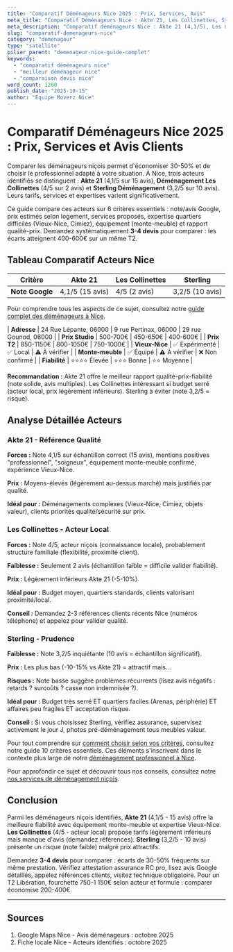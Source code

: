 ```yaml
---
title: "Comparatif Déménageurs Nice 2025 : Prix, Services, Avis"
meta_title: "Comparatif Déménageurs Nice : Akte 21, Les Collinettes, Sterling"
meta_description: "Comparatif déménageurs Nice : Akte 21 (4,1/5), Les Collinettes (4/5), Sterling (3,2/5). Prix 400-3000€, services, quartiers spécialisés. Guide complet."
slug: "comparatif-demenageurs-nice"
category: "demenageur"
type: "satellite"
pilier_parent: "demenageur-nice-guide-complet"
keywords:
  - "comparatif déménageurs nice"
  - "meilleur déménageur nice"
  - "comparaison devis nice"
word_count: 1200
publish_date: "2025-10-15"
author: "Équipe Moverz Nice"
---
```


# Comparatif Déménageurs Nice 2025 : Prix, Services et Avis Clients

Comparer les déménageurs niçois permet d'économiser 30-50% et de choisir le professionnel adapté à votre situation. À Nice, trois acteurs identifiés se distinguent : **Akte 21** (4,1/5 sur 15 avis), **Déménagement Les Collinettes** (4/5 sur 2 avis) et **Sterling Déménagement** (3,2/5 sur 10 avis). Leurs tarifs, services et expertises varient significativement.

Ce guide compare ces acteurs sur 6 critères essentiels : note/avis Google, prix estimés selon logement, services proposés, expertise quartiers difficiles (Vieux-Nice, Cimiez), équipement (monte-meuble) et rapport qualité-prix. Demandez systématiquement **3-4 devis** pour comparer : les écarts atteignent 400-600€ sur un même T2.

## Tableau Comparatif Acteurs Nice

| Critère | Akte 21 | Les Collinettes | Sterling |
|---------|---------|-----------------|----------|
| **Note Google** | 4,1/5 (15 avis) | 4/5 (2 avis) | 3,2/5 (10 avis) |

Pour comprendre tous les aspects de ce sujet, consultez notre [guide complet des déménageurs à Nice](/blog/demenageur/demenageur-nice-guide-complet).

| **Adresse** | 24 Rue Lépante, 06000 | 9 rue Pertinax, 06000 | 29 rue Gounod, 06000 |
| **Prix Studio** | 500-700€ | 450-650€ | 400-600€ |
| **Prix T2** | 850-1150€ | 800-1050€ | 750-1000€ |
| **Vieux-Nice** | ✅ Expérimenté | ✅ Local | ⚠️ À vérifier |
| **Monte-meuble** | ✅ Équipé | ⚠️ À vérifier | ❌ Non confirmé |
| **Fiabilité** | ⭐⭐⭐⭐ Élevée | ⭐⭐⭐ Bonne | ⭐⭐ Moyenne |

**Recommandation :** Akte 21 offre le meilleur rapport qualité-prix-fiabilité (note solide, avis multiples). Les Collinettes intéressant si budget serré (acteur local, prix légèrement inférieurs). Sterling à éviter (note 3,2/5 = risque).

## Analyse Détaillée Acteurs

### Akte 21 - Référence Qualité

**Forces :** Note 4,1/5 sur échantillon correct (15 avis), mentions positives "professionnel", "soigneux", équipement monte-meuble confirmé, expérience Vieux-Nice.

**Prix :** Moyens-élevés (légèrement au-dessus marché) mais justifiés par qualité.

**Idéal pour :** Déménagements complexes (Vieux-Nice, Cimiez, objets valeur), clients priorités qualité/sécurité sur prix.

### Les Collinettes - Acteur Local

**Forces :** Note 4/5, acteur niçois (connaissance locale), probablement structure familiale (flexibilité, proximité client).

**Faiblesse :** Seulement 2 avis (échantillon faible = difficile valider fiabilité).

**Prix :** Légèrement inférieurs Akte 21 (-5-10%).

**Idéal pour :** Budget moyen, quartiers standards, clients valorisant proximité/local.

**Conseil :** Demandez 2-3 références clients récents Nice (numéros téléphone) et appelez pour valider qualité.

### Sterling - Prudence

**Faiblesse :** Note 3,2/5 inquiétante (10 avis = échantillon significatif).

**Prix :** Les plus bas (-10-15% vs Akte 21) = attractif mais...

**Risques :** Note basse suggère problèmes récurrents (lisez avis négatifs : retards ? surcoûts ? casse non indemnisée ?).

**Idéal pour :** Budget très serré ET quartiers faciles (Arenas, périphérie) ET affaires peu fragiles ET acceptation risque.

**Conseil :** Si vous choisissez Sterling, vérifiez assurance, supervisez activement le jour J, photos pré-déménagement tous meubles valeur.

Pour tout comprendre sur [comment choisir selon vos critères](/blog/demenageur/choisir-demenageur-nice-criteres), consultez notre guide 10 critères essentiels. Ces éléments s'inscrivent dans le contexte plus large de notre [déménagement professionnel à Nice](/blog/demenageur/demenageur-nice-guide-complet).


Pour approfondir ce sujet et découvrir tous nos conseils, consultez notre [nos services de déménagement niçois](/blog/demenageur/demenageur-nice-guide-complet).

## Conclusion

Parmi les déménageurs niçois identifiés, **Akte 21** (4,1/5 - 15 avis) offre la meilleure fiabilité avec équipement monte-meuble et expertise Vieux-Nice. **Les Collinettes** (4/5 - acteur local) propose tarifs légèrement inférieurs mais manque d'avis (demandez références). **Sterling** (3,2/5 - 10 avis) présente un risque (note faible) malgré prix attractifs.

Demandez **3-4 devis** pour comparer : écarts de 30-50% fréquents sur même prestation. Vérifiez attestation assurance RC pro, lisez avis Google détaillés, appelez références clients, visitez technique obligatoire. Pour un T2 Libération, fourchette 750-1 150€ selon acteur et formule : comparer économise 200-400€.

---

## Sources

1. Google Maps Nice - Avis déménageurs : octobre 2025
2. Fiche locale Nice - Acteurs identifiés : octobre 2025


